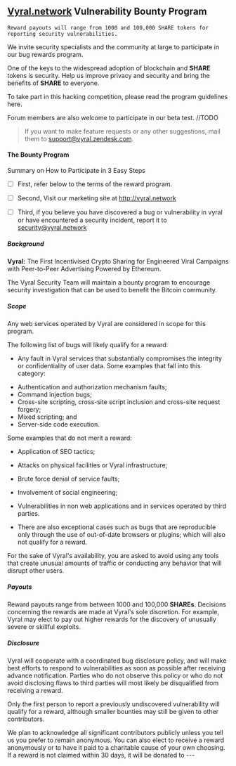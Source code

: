 ## [Vyral.network](http://vyral.network) Vulnerability Bounty Program

```
Reward payouts will range from 1000 and 100,000 SHARE tokens for reporting security vulnerabilities.
```

We invite security specialists and the community at large to participate in our bug rewards program.

One of the keys to the widespread adoption of blockchain and **SHARE** tokens is security.
Help us improve privacy and security and bring the benefits of **SHARE** to everyone.

To take part in this hacking competition, please read the program guidelines here.

Forum members are also welcome to participate in our beta test. //TODO

> If you want to make feature requests or any other suggestions, mail them to [support@vyral.zendesk.com](mailto://support@vyral.zendesk.com).




#### The Bounty Program

Summary on How to Participate in 3 Easy Steps

- [ ] First, refer below to the terms of the reward program.

- [ ] Second, Visit our marketing site at http://vyral.network

- [ ] Third, if you believe you have discovered a bug or vulnerability in vyral or have encountered a security incident, report it to security@vyral.network


##### Background

**Vyral:** The First Incentivised Crypto Sharing for Engineered Viral Campaigns with Peer-to-Peer
Advertising Powered by Ethereum.

The Vyral Security Team will maintain a bounty program to encourage security investigation that can be used to benefit the Bitcoin community.

##### Scope

Any web services operated by Vyral are considered in scope for this program.

The following list of bugs will likely qualify for a reward:

 - Any fault in Vyral services that substantially compromises the integrity or confidentiality of user data.  Some examples that fall into this category:

  + Authentication and authorization mechanism faults;
  + Command injection bugs;
  + Cross-site scripting, cross-site script inclusion and cross-site request forgery;
  + Mixed scripting; and
  + Server-side code execution.


Some examples that do not merit a reward:

  - Application of SEO tactics;
  - Attacks on physical facilities or Vyral infrastructure;
  - Brute force denial of service faults;
  - Involvement of social engineering;
  - Vulnerabilities in non web applications and in services operated by third parties.

  - There are also exceptional cases such as bugs that are reproducible only through the use of out-of-date browsers or plugins; which will also not qualify for a reward.

For the sake of Vyral's availability, you are asked to avoid using any tools that create unusual amounts of traffic or conducting any behavior that will disrupt other users.

##### Payouts

Reward payouts range from between 1000 and 100,000 **SHAREs**. Decisions concerning the rewards are made at Vyral's sole discretion.  For example, Vyral may elect to pay out higher rewards for the discovery of unusually severe or skillful exploits.

##### Disclosure

Vyral will cooperate with a coordinated bug disclosure policy, and will make best efforts to respond to vulnerabilities as soon as possible after receiving advance notification.  Parties who do not observe this policy or who do not avoid disclosing flaws to third parties will most likely be disqualified from receiving a reward.

Only the first person to report a previously undiscovered vulnerability will qualify for a reward, although smaller bounties may still be given to other contributors.

We plan to acknowledge all significant contributors publicly unless you tell us you prefer to remain anonymous.  You can also elect to receive a reward anonymously or to have it paid to a charitable cause of your own choosing.  If a reward is not claimed within 30 days, it will be donated to ---
